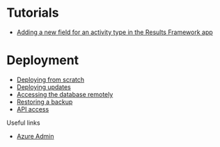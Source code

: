 Tutorials
===
- [Adding a new field for an activity type in the Results Framework app](docs/results-framework-add-a-new-field.md)


Deployment
===
- [Deploying from scratch](docs/deploy-from-scratch.md)
- [Deploying updates](docs/deploy-updates.md)
- [Accessing the database remotely](docs/remote-database-access.md)
- [Restoring a backup](docs/restoring-backup.md)
- [API access](docs/API.md)


Useful links
- [Azure Admin](https://manage.windowsazure.com)
